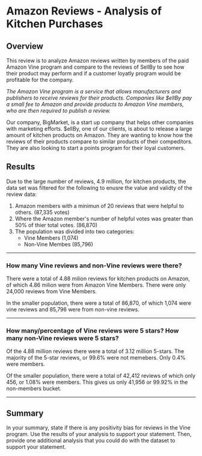 # Amazon Reviews - Analysis of Kitchen Purchases

## Overview

This review is to analyze Amazon reviews written by members of the paid Amazon Vine program and compare to the reviews of SellBy to see how their product may perform and if a customer loyatly program would be profitable for the company.

_The Amazon Vine program is a service that allows manufacturers and publishers to receive reviews for their products. Companies like $ellBy pay a small fee to Amazon and provide products to Amazon Vine members, who are then required to publish a review._

Our company, BigMarket, is a start up company that helps other companies with marketing efforts.  $ellBy, one of our clients, is about to release a large amount of kitchen products on Amazon.  They are wanting to know how the reviews of their products compare to similar products of their compeditors.  They are also looking to start a points program for their loyal customers.  

## Results
Due to the large number of reviews, 4.9 million, for kitchen products, the data set was filtered for the following to enusre the value and validty of the review data:
1. Amazon members with a minimun of 20 reviews that were helpful to others. (87,335 votes)
2. Where the Amazon member's number of helpful votes was greater than 50% of thier total votes. (86,870)
3. The population was divided into two categories:
    * Vine Members (1,074)
    * Non-Vine Membes (85,796)
--------
### How many Vine reviews and non-Vine reviews were there?
There were a total of 4.88 milion reviews for kitchen products on Amazon, of which 4.86 milion were from Amazon Vine Members. There were only 24,000 reviews from Vine Members.

In the smaller population, there were a total of 86,870, of which 1,074 were vine reviews and 85,796 were from non-vine reviews. 
________
### How many/percentage of Vine reviews were 5 stars? How many non-Vine reviews were 5 stars?
Of the 4.88 million reviews there were a total of 3.12 million 5-stars.  The majority of the 5-star reviews, or 99.6% were not memebers.  Only 0.4% were members.

Of the smaller population, there were a total of 42,412 reviews of which only 456, or 1.08% were members.  This gives us only 41,956 or 99.92% in the non-members bucket.
________

## Summary

In your summary, state if there is any positivity bias for reviews in the Vine program. Use the results of your analysis to support your statement. Then, provide one additional analysis that you could do with the dataset to support your statement.

